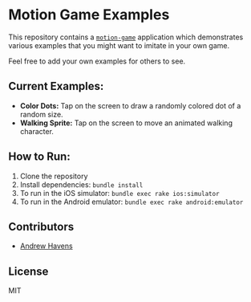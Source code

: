 # Motion Game Examples

This repository contains a [`motion-game`](https://github.com/HipByte/motion-game) application which demonstrates various examples that you might want to imitate in your own game.

Feel free to add your own examples for others to see.

## Current Examples:

* **Color Dots:** Tap on the screen to draw a randomly colored dot of a random size.
* **Walking Sprite:** Tap on the screen to move an animated walking character.

## How to Run:

1. Clone the repository
1. Install dependencies: `bundle install`
1. To run in the iOS simulator: `bundle exec rake ios:simulator`
1. To run in the Android emulator: `bundle exec rake android:emulator`

## Contributors

* [Andrew Havens](https://github.com/andrewhavens)

## License

MIT
